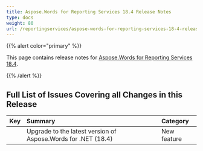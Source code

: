 ```yaml
---
title: Aspose.Words for Reporting Services 18.4 Release Notes
type: docs
weight: 80
url: /reportingservices/aspose-words-for-reporting-services-18-4-release-notes/
---
```


{{% alert color="primary" %}} 

This page contains release notes for [Aspose.Words for Reporting Services 18.4](https://downloads.aspose.com/words/reportingservices/new-releases/aspose.word-for-reporting-services-18.4-\(msi\)/).

{{% /alert %}} 

## **Full List of Issues Covering all Changes in this Release**

|Key|Summary|Category|
| :- | :- | :- |
| |Upgrade to the latest version of Aspose.Words for .NET (18.4)|New feature|

